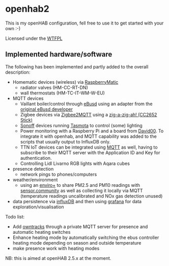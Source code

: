 # openhab2
This is my openHAB configuration, fell free to use it to get started with your own :-)

Licensed under the [WTFPL](http://www.wtfpl.net)

Implemented hardware/software
-----
The following has been implemented and partly added to the overall description:
- Homematic devices (wireless) via [RaspberryMatic](https://github.com/jens-maus/RaspberryMatic)
	- radiator valves (HM-CC-RT-DN)
	- wall thermostats (HM-TC-IT-WM-W-EU)
- MQTT devices
	- Vaillant boiler/control through [eBusd](https://github.com/john30/ebusd) using an adapter from the [original eBusd developer](https://ebusd.eu)
	- Zigbee devices via [Zigbee2MQTT](https://www.zigbee2mqtt.io) using a [zig-a-zig-ah! (CC2652 Stick)](https://electrolama.com/projects/zig-a-zig-ah/)
	- [Sonoff](https://sonoff.tech) devices running [Tasmota](https://tasmota.github.io/docs/) to control (some) lighting
	- Power monitoring with a Raspberry Pi and a board from [David00](https://github.com/David00/rpi-power-monitor). To integrate it with openhab,  and MQTT capability was added to the scripts that usually output to InfluxDB only.
	- TTN IoT devices can be integrated using [MQTT](https://www.thethingsnetwork.org/docs/applications/mqtt/quick-start/index.html) as well, having to subscribe to their MQTT server with the Application ID and Key for authentication.
	- Controlling Lidl Livarno RGB lights with Aqara cubes
- presence detection
	- network pings to phones/computers
- weather/environment
	- using an [enviro+](https://shop.pimoroni.com/products/enviro) to share PM2.5 and PM10 readings with [sensor.community](https://sensor.community) as well as collecting it locally via MQTT (temperature readings uncalibrated and NOx gas detection unused)
- data persistence via [influxDB](https://www.influxdata.com) and then using  [grafana](https://grafana.com) for data exploration/visualisation

Todo list:
- Add [owntracks](https://owntracks.org/booklet/) through a private MQTT server for presence and automatic heating switches
- Enhance heating mode by automatically switching the ebus controller heating mode depending on season and outside temperature
- make presence work with heating modes

NB: this is aimed at openHAB 2.5.x at the moment.
